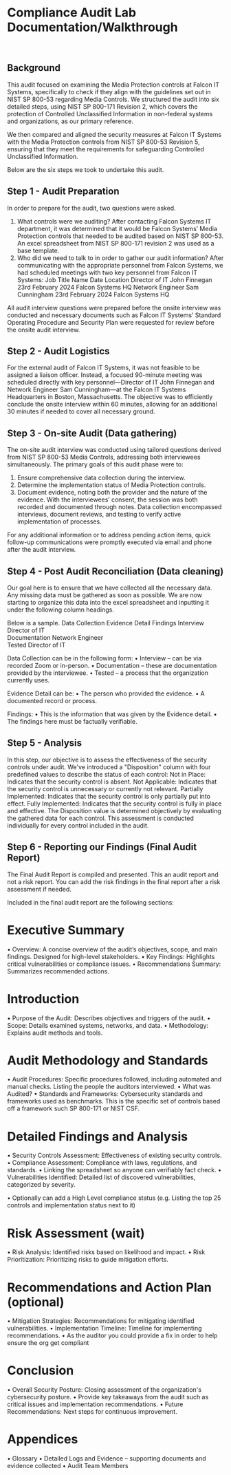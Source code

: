 
# Compliance Audit Lab Documentation/Walkthrough

<br/>

## Background
This audit focused on examining the Media Protection controls at Falcon IT Systems, specifically to check if they align with the guidelines set out in NIST SP 800-53 regarding Media Controls. 
We structured the audit into six detailed steps, using NIST SP 800-171 Revision 2, which covers the protection of Controlled Unclassified Information in non-federal systems and organizations, 
as our primary reference. 

We then compared and aligned the security measures at Falcon IT Systems with the Media Protection controls from NIST SP 800-53 Revision 5, 
ensuring that they meet the requirements for safeguarding Controlled Unclassified Information.


Below are the six steps we took to undertake this audit.

## Step 1 - Audit Preparation

In order to prepare for the audit, two questions were asked.
1. What controls were we auditing? 
After contacting Falcon Systems IT department, it was determined that it would be Falcon Systems’ Media Protection controls that needed to be audited based on NIST SP 800-53.
An excel spreadsheet from NIST SP 800-171 revision 2 was used as a base template.
2. Who did we need to talk to in order to gather our audit information?
After communicating with the appropriate personnel from Falcon Systems, we had scheduled meetings with two key personnel from Falcon IT Systems:
Job Title	Name	Date	Location
Director of IT	John Finnegan	23rd February 2024	Falcon Systems HQ
Network Engineer	Sam Cunningham	23rd February 2024	Falcon Systems HQ

All audit interview questions were prepared before the onsite interview was conducted and necessary documents such as Falcon IT Systems’ Standard Operating Procedure and Security Plan were requested for review before the onsite audit interview.

 
## Step 2 - Audit Logistics

For the external audit of Falcon IT Systems, it was not feasible to be assigned a liaison officer. Instead, a focused 90-minute meeting was scheduled directly with key personnel—Director of IT John Finnegan and Network Engineer Sam Cunningham—at the Falcon IT Systems Headquarters in Boston, Massachusetts. The objective was to efficiently conclude the onsite interview within 60 minutes, allowing for an additional 30 minutes if needed to cover all necessary ground.


## Step 3 - On-site Audit (Data gathering)
 
The on-site audit interview was conducted using tailored questions derived from NIST SP 800-53 Media Controls, addressing both interviewees simultaneously. The primary goals of this audit phase were to:

1. Ensure comprehensive data collection during the interview.
2. Determine the implementation status of Media Protection controls.
3. Document evidence, noting both the provider and the nature of the evidence.
With the interviewees’ consent, the session was both recorded and documented through notes. Data collection encompassed interviews, document reviews, and testing to verify active implementation of processes.

For any additional information or to address pending action items, quick follow-up communications were promptly executed via email and phone after the audit interview.



## Step 4 - Post Audit Reconciliation (Data cleaning)

Our goal here is to ensure that we have collected all the necessary data. Any missing data must be gathered as soon as possible.
We are now starting to organize this data into the excel spreadsheet and inputting it under the following column headings.

Below is a sample.
Data Collection	Evidence Detail	Findings
Interview	Director of IT	
Documentation	Network Engineer	
Tested	Director of IT	

Data Collection can be in the following form:
•	Interview – can be via recorded Zoom or in-person.
•	Documentation – these are documentation provided by the interviewee.
•	Tested – a process that the organization currently uses.

Evidence Detail can be:
•	The person who provided the evidence.
•	A documented record or process.

Findings:
•	This is the information that was given by the Evidence detail. 
•	The findings here must be factually verifiable.



## Step 5 - Analysis 

In this step, our objective is to assess the effectiveness of the security controls under audit. We've introduced a "Disposition" column with four predefined values to describe the status of each control:
Not in Place: Indicates that the security control is absent.
Not Applicable: Indicates that the security control is unnecessary or currently not relevant.
Partially Implemented: Indicates that the security control is only partially put into effect.
Fully Implemented: Indicates that the security control is fully in place and effective.
The Disposition value is determined objectively by evaluating the gathered data for each control. This assessment is conducted individually for every control included in the audit.


## Step 6 - Reporting our Findings (Final Audit Report)

The Final Audit Report is compiled and presented. This an audit report and not a risk report. You can add the risk findings in the final report after a risk assessment if needed.

Included in the final audit report are the following sections:

# Executive Summary 
•	Overview: A concise overview of the audit’s objectives, scope, and main findings. Designed for high-level stakeholders.
•	Key Findings: Highlights critical vulnerabilities or compliance issues.
•	Recommendations Summary: Summarizes recommended actions.

# Introduction
•	Purpose of the Audit: Describes objectives and triggers of the audit.
•	Scope: Details examined systems, networks, and data.
•	Methodology: Explains audit methods and tools.

# Audit Methodology and Standards
•	Audit Procedures: Specific procedures followed, including automated and manual checks. Listing the people the auditors interviewed.
•	What was Audited?
•	Standards and Frameworks: Cybersecurity standards and frameworks used as benchmarks. This is the specific set of controls based off a framework such SP 800-171 or NIST CSF.

# Detailed Findings and Analysis
•	Security Controls Assessment: Effectiveness of existing security controls.
•	Compliance Assessment: Compliance with laws, regulations, and standards.
•	Linking the spreadsheet so anyone can verifiably fact check.
•	Vulnerabilities Identified: Detailed list of discovered vulnerabilities, categorized by severity.

•	Optionally can add a High Level compliance status (e.g. Listing the top 25 controls and implementation status next to it)

# Risk Assessment (wait)
•	Risk Analysis: Identified risks based on likelihood and impact.
•	Risk Prioritization: Prioritizing risks to guide mitigation efforts.


# Recommendations and Action Plan (optional)
•	Mitigation Strategies: Recommendations for mitigating identified vulnerabilities.
•	Implementation Timeline: Timeline for implementing recommendations.
•	As the auditor you could provide a fix in order to help ensure the org get compliant

# Conclusion
•	Overall Security Posture: Closing assessment of the organization's cybersecurity posture.
•	Provide key takeaways from the audit such as critical issues and implementation recommendations. 
•	Future Recommendations: Next steps for continuous improvement.


# Appendices
•	Glossary
•	Detailed Logs and Evidence – supporting documents and evidence collected
•	Audit Team Members




